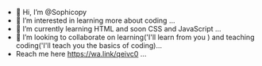 - 👋 Hi, I’m @Sophicopy
- 👀 I’m interested in learning more about coding ...
- 🌱 I’m currently learning HTML and soon CSS and JavaScript ...
- 💞️ I’m looking to collaborate on learning('I'll learn from you ) and teaching coding('I'll teach you the basics of coding)...
- Reach me here https://wa.link/qeivc0
...

<!---




